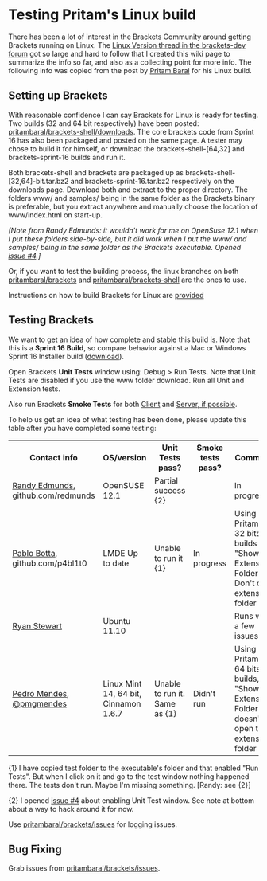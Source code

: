 # Testing Pritam's Linux build

There has been a lot of interest in the Brackets Community around getting Brackets running on Linux. The 
[Linux Version thread in the brackets-dev forum](https://groups.google.com/forum/?fromgroups=#!topic/brackets-dev/29vOJ6tvl8A[101-125-false]) got so large and hard to follow that I created this wiki page to summarize the info so far, and also as a collecting point for more info. The following info was copied from the post by [Pritam Baral](https://github.com/pritambaral) for his Linux build.

## Setting up Brackets

With reasonable confidence I can say Brackets for Linux is ready for testing. Two builds (32 and 64 bit respectively) have been posted: [pritambaral/brackets-shell/downloads](https://github.com/pritambaral/brackets-shell/downloads). The core brackets code from Sprint 16 has also been packaged and posted on the same page. A tester may chose to build it for himself, or download the brackets-shell-[64,32] and brackets-sprint-16 builds and run it.

Both brackets-shell and brackets are packaged up as brackets-shell-[32,64]-bit.tar.bz2 and brackets-sprint-16.tar.bz2 respectively on the downloads page. Download both and extract to the proper directory. The folders www/ and samples/ being in the same folder as the Brackets binary is preferable, but you extract anywhere and manually choose the location of www/index.html on start-up.

_[Note from Randy Edmunds: it wouldn't work for me on OpenSuse 12.1 when I put these folders side-by-side, but it did work when I put the www/ and samples/ being in the same folder as the Brackets executable. Opened [issue #4](https://github.com/pritambaral/brackets/issues/4).]_

Or, if you want to test the building process, the linux branches on both [pritambaral/brackets](https://github.com/pritambaral/brackets) and [pritambaral/brackets-shell](https://github.com/pritambaral/brackets-shell) are the ones to use.

Instructions on how to build Brackets for Linux are [provided](https://github.com/pritambaral/brackets-shell/wiki/Building-brackets-shell)

## Testing Brackets

We want to get an idea of how complete and stable this build is. Note that this is a **Sprint 16 Build**, so compare behavior against a Mac or Windows Sprint 16 Installer build ([download](http://download.brackets.io)).

Open Brackets **Unit Tests** window using: Debug &gt; Run Tests. Note that Unit Tests are disabled if you use the www folder download. Run all Unit and Extension tests.

Also run Brackets **Smoke Tests** for both [Client](https://github.com/adobe/brackets/wiki/Brackets-Smoke-Tests) and [Server, if possible](https://github.com/adobe/brackets/wiki/Brackets-Server-Smoke-Tests).

To help us get an idea of what testing has been done, please update this table after you have completed some testing:

<table cellspacing="0">
<tr>
  <th>Contact info</th>
  <th>OS/version</th>
  <th>Unit Tests pass?</th>
  <th>Smoke tests pass?</th>
  <th>Comments</th>
</tr>
<tr>
  <td><a href="mailto:redmunds@adobe.com">Randy Edmunds</a>, github.com/redmunds</td> 
  <td>OpenSUSE 12.1</td>
  <td>Partial success {2}</td>
  <td></td>
  <td>In progress...</td>
</tr>
<tr>
  <td><a href="mailto:pabloluisbotta@gmail.com">Pablo Botta</a>, github.com/p4bl1t0</td> 
  <td>LMDE  Up to date</td>
  <td>Unable to run it {1}</td>
  <td>In progress</td>
  <td>Using Pritam's 32 bits builds<br />"Show Extension Folder" - Don't open extension folder</td>
</tr>
<tr>
  <td><a href="mailto:ryan@adobe.com">Ryan Stewart</a></td> 
  <td>Ubuntu 11.10</td>
  <td></td>
  <td></td>
  <td>Runs with a few issues.</td>
</tr>
<tr>
  <td><a href="mailto:p.m.g.mendes@gmail.com">Pedro Mendes</a>, <a href="https://twitter.com/pmgmendes">@pmgmendes</a></td> 
  <td>Linux Mint 14, 64 bit, Cinnamon 1.6.7</td>
  <td>Unable to run it. Same as {1}</td>
  <td>Didn't run</td>
  <td>Using Pritam's 64 bits builds, "Show Extension Folder" doesn't open the extension's folder</td>
</tr>
</table>

{1} I have copied test folder to the executable's folder and that enabled "Run Tests". But when I click on it and go to the test window nothing happened there. The tests don't run. Maybe I'm missing something. [Randy: see {2}]

{2} I opened [issue #4](https://github.com/pritambaral/brackets/issues/4) about enabling Unit Test window. See note at bottom about a way to hack around it for now.

Use [pritambaral/brackets/issues](https://github.com/pritambaral/brackets/issues) for logging issues.

## Bug Fixing

Grab issues from [pritambaral/brackets/issues](https://github.com/pritambaral/brackets/issues).